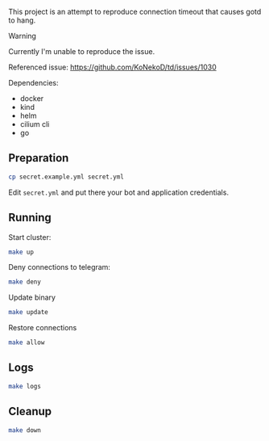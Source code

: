 This project is an attempt to reproduce connection timeout that causes gotd to hang.

> [!WARNING]
> Currently I'm unable to reproduce the issue.

Referenced issue: https://github.com/KoNekoD/td/issues/1030

Dependencies:
- docker
- kind
- helm
- cilium cli
- go

## Preparation

```bash
cp secret.example.yml secret.yml
```

Edit `secret.yml` and put there your bot and application credentials.

## Running

Start cluster:

```bash
make up
```

Deny connections to telegram:
```bash
make deny
```

Update binary
```bash
make update
```

Restore connections
```bash
make allow
```

## Logs

```bash
make logs
```

## Cleanup

```bash
make down
```
